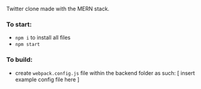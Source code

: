 Twitter clone made with the MERN stack.

### To start:
- `npm i` to install all files
- `npm start`


### To build:
- create `webpack.config.js` file within the backend folder as such:
[ insert example config file here ]